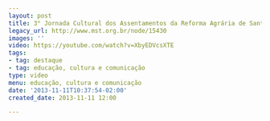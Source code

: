 ```yaml
---
layout: post
title: 3° Jornada Cultural dos Assentamentos da Reforma Agrária de Santa Catarina
legacy_url: http://www.mst.org.br/node/15430
images: ''
video: https://youtube.com/watch?v=XbyEDVcsXTE
tags:
- tag: destaque
- tag: educação, cultura e comunicação
type: video
menu: educação, cultura e comunicação
date: '2013-11-11T10:37:54-02:00'
created_date: 2013-11-11 12:00

---
```

<p><object data="http://www.youtube.com/v/XbyEDVcsXTE" type="application/x-shockwave-flash" height="500" width="600"><param name="src" value="http://www.youtube.com/v/XbyEDVcsXTE"></object></p>
